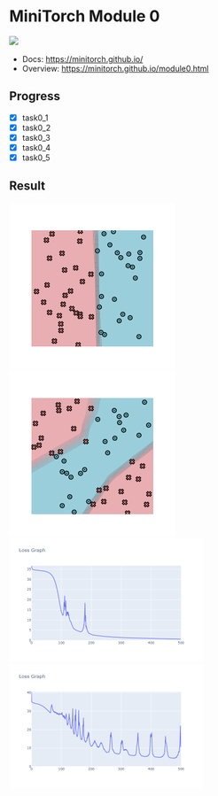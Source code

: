 # MiniTorch Module 0

<img src="https://minitorch.github.io/_images/match.png" width="100px">

* Docs: https://minitorch.github.io/
* Overview: https://minitorch.github.io/module0.html

## Progress

- [x] task0_1
- [x] task0_2
- [x] task0_3
- [x] task0_4
- [x] task0_5

## Result

<img src="result\result_simple.png" alt="result_simple" style="zoom:50%;" />

<img src="result\result_xor.png" alt="result_xor" style="zoom:50%;" />

<img src="result\trainloss_simple.png" alt="trainloss_simple" style="zoom:50%;" />

<img src="result\trainloss_xor.png" alt="trainloss_xor" style="zoom:50%;" />

